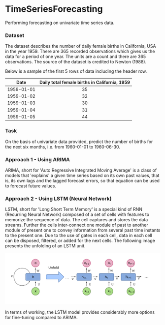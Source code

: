 # TimeSeriesForecasting
Performing forecasting on univariate time series data. 

### Dataset
The dataset describes the number of daily female births in California, USA in the year 1959. There are 365 recorded observations which gives us the data for a period of one year. The units are a count and there are 365 observations. The source of the dataset is credited to Newton (1988).

Below is a sample of the first 5 rows of data including the header row.

|    Date    | Daily total female births in California, 1959 |
|:----------:|:---------------------------------------------:|
| 1959-01-01 |                       35                      |
| 1959-01-02 |                       32                      |
| 1959-01-03 |                       30                      |
| 1959-01-04 |                       31                      |
| 1959-01-05 |                       44                      |

### Task
On the basis of univariate data provided, predict the number of births for the next six months, i.e. from 1960-01-01 to 1960-06-30.

### Approach 1 - Using ARIMA

ARIMA, short for 'Auto Regressive Integrated Moving Average' is a class of models that 'explains' a given time series based on its own past values, that is, its own lags and the lagged forecast errors, so that equation can be used to forecast future values.

### Approach 2 - Using LSTM (Neural Network)

LSTM, short for 'Long Short Term Memory' is a special kind of RNN (Recurring Neural Network) composed of a set of cells with features to memorize the sequence of data. The cell captures and stores the data streams. Further the cells inter-connect one module of past to another module of present one to convey information from several past time instants to the present one. Due to the use of gates in each cell, data in each cell can be disposed, filtered, or added for the next cells. The following image presents the unfolding of an LSTM unit. 

![RNN-LSTM.png](https://github.com/msthakkar121/TimeSeriesForecasting/blob/master/Images/RNN-LSTM.png)

In terms of working, the LSTM model provides considerably more options for fine-tuning compared to ARIMA.
